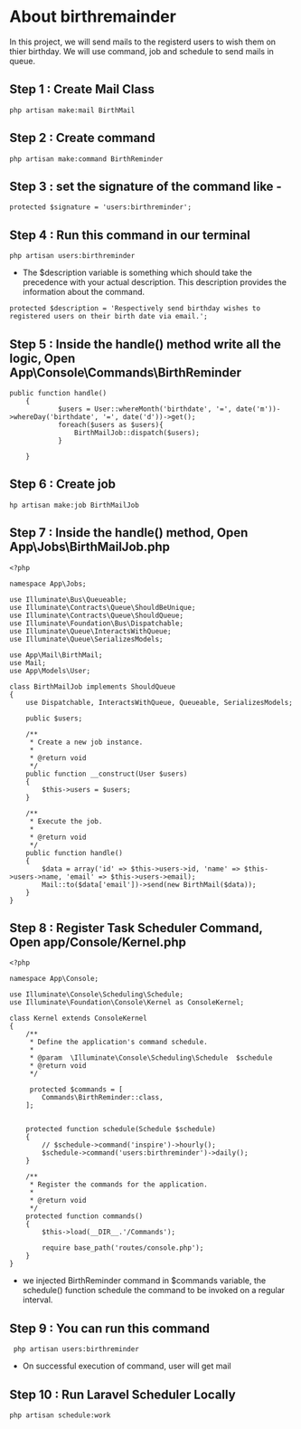 # About birthremainder

In this project, we will send mails to the registerd users to wish them on thier birthday. We will use command, job and schedule to send mails in queue.

## Step 1 : Create Mail Class
~~~~
php artisan make:mail BirthMail
~~~~

## Step 2 : Create command
~~~~
php artisan make:command BirthReminder
~~~~

## Step 3 : set the signature of the command like - 
~~~~
protected $signature = 'users:birthreminder';
~~~~

## Step 4 : Run this command in our terminal 
~~~~
php artisan users:birthreminder
~~~~
- The $description variable is something which should take the precedence with your actual description. This description provides the information about the command.
~~~~
protected $description = 'Respectively send birthday wishes to registered users on their birth date via email.';
~~~~

## Step 5 : Inside the handle() method write all the logic, Open App\Console\Commands\BirthReminder 
~~~~
public function handle()
    {
            $users = User::whereMonth('birthdate', '=', date('m'))->whereDay('birthdate', '=', date('d'))->get();
            foreach($users as $users){
                BirthMailJob::dispatch($users);
            }
        
    }
~~~~

## Step 6 : Create job
~~~~
hp artisan make:job BirthMailJob
~~~~

## Step 7 : Inside the handle() method, Open App\Jobs\BirthMailJob.php
~~~~
<?php

namespace App\Jobs;

use Illuminate\Bus\Queueable;
use Illuminate\Contracts\Queue\ShouldBeUnique;
use Illuminate\Contracts\Queue\ShouldQueue;
use Illuminate\Foundation\Bus\Dispatchable;
use Illuminate\Queue\InteractsWithQueue;
use Illuminate\Queue\SerializesModels;

use App\Mail\BirthMail;
use Mail;
use App\Models\User;

class BirthMailJob implements ShouldQueue
{
    use Dispatchable, InteractsWithQueue, Queueable, SerializesModels;

    public $users;

    /**
     * Create a new job instance.
     *
     * @return void
     */
    public function __construct(User $users)
    {
        $this->users = $users;
    }

    /**
     * Execute the job.
     *
     * @return void
     */
    public function handle()
    {
        $data = array('id' => $this->users->id, 'name' => $this->users->name, 'email' => $this->users->email);
        Mail::to($data['email'])->send(new BirthMail($data));
    }
}
~~~~

## Step 8 : Register Task Scheduler Command, Open app/Console/Kernel.php 
~~~~
<?php

namespace App\Console;

use Illuminate\Console\Scheduling\Schedule;
use Illuminate\Foundation\Console\Kernel as ConsoleKernel;

class Kernel extends ConsoleKernel
{
    /**
     * Define the application's command schedule.
     *
     * @param  \Illuminate\Console\Scheduling\Schedule  $schedule
     * @return void
     */

     protected $commands = [
        Commands\BirthReminder::class,
    ];


    protected function schedule(Schedule $schedule)
    {
        // $schedule->command('inspire')->hourly();
        $schedule->command('users:birthreminder')->daily();
    }

    /**
     * Register the commands for the application.
     *
     * @return void
     */
    protected function commands()
    {
        $this->load(__DIR__.'/Commands');

        require base_path('routes/console.php');
    }
}
~~~~
 -  we injected BirthReminder command in $commands variable, the schedule() function schedule the command to be invoked on a regular interval.

 ## Step 9 : You can run this command 
 ~~~~
  php artisan users:birthreminder
~~~~
 - On successful execution of command, user will get mail 

## Step 10 : Run Laravel Scheduler Locally
~~~~
php artisan schedule:work
~~~~
